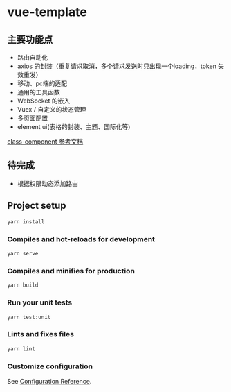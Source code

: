 # vue-template

## 主要功能点

* 路由自动化
* axios 的封装（重复请求取消，多个请求发送时只出现一个loading，token 失效重发）
* 移动、pc端的适配
* 通用的工具函数
* WebSocket 的嵌入
* Vuex / 自定义的状态管理
* 多页面配置
* element ui(表格的封装、主题、国际化等)

[class-component 参考文档](https://class-component.vuejs.org/)

## 待完成

* 根据权限动态添加路由

## Project setup
```
yarn install
```

### Compiles and hot-reloads for development
```
yarn serve
```

### Compiles and minifies for production
```
yarn build
```

### Run your unit tests
```
yarn test:unit
```

### Lints and fixes files
```
yarn lint
```

### Customize configuration
See [Configuration Reference](https://cli.vuejs.org/config/).
